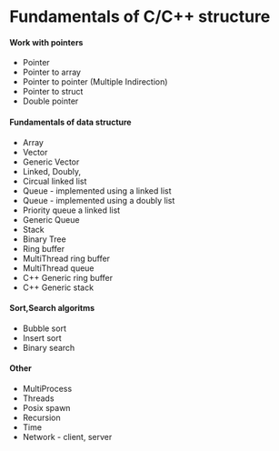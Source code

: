 Fundamentals of C/C++ structure
===============================

#### Work with pointers
  * Pointer
  * Pointer to array
  * Pointer to pointer (Multiple Indirection)
  * Pointer to struct
  * Double pointer

#### Fundamentals of data structure
  * Array
  * Vector
  * Generic Vector
  * Linked, Doubly, 
  * Circual linked list
  * Queue - implemented using a linked list
  * Queue - implemented using a doubly list
  * Priority queue a linked list
  * Generic Queue
  * Stack
  * Binary Tree
  * Ring buffer
  * MultiThread ring buffer
  * MultiThread queue
  * C++ Generic ring buffer  
  * C++ Generic stack

#### Sort,Search algoritms 
  * Bubble sort
  * Insert sort
  * Binary search
  
#### Other
  * MultiProcess
  * Threads
  * Posix spawn
  * Recursion
  * Time
  * Network - client, server
